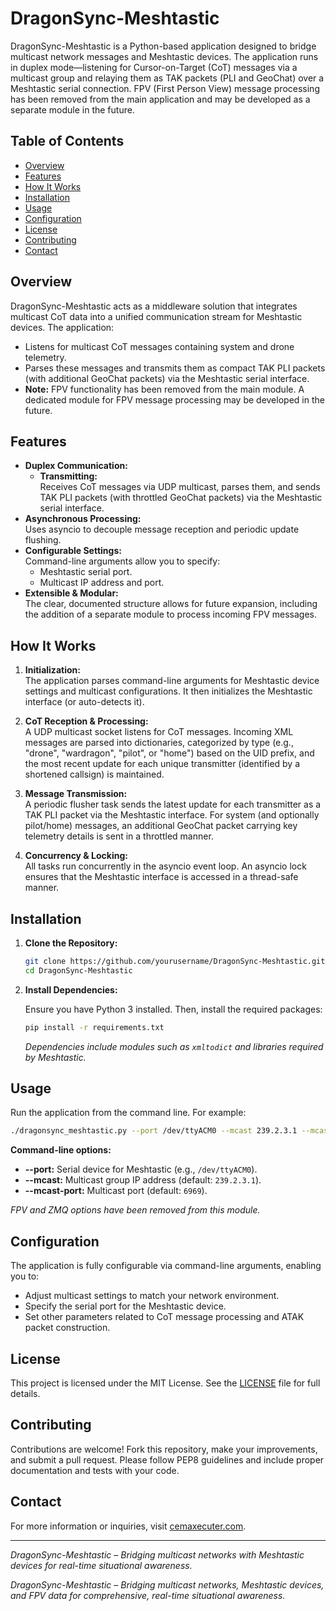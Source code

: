 # DragonSync-Meshtastic

DragonSync-Meshtastic is a Python-based application designed to bridge multicast network messages and Meshtastic devices. The application runs in duplex mode—listening for Cursor-on-Target (CoT) messages via a multicast group and relaying them as TAK packets (PLI and GeoChat) over a Meshtastic serial connection. FPV (First Person View) message processing has been removed from the main application and may be developed as a separate module in the future.

## Table of Contents

- [Overview](#overview)
- [Features](#features)
- [How It Works](#how-it-works)
- [Installation](#installation)
- [Usage](#usage)
- [Configuration](#configuration)
- [License](#license)
- [Contributing](#contributing)
- [Contact](#contact)

## Overview

DragonSync-Meshtastic acts as a middleware solution that integrates multicast CoT data into a unified communication stream for Meshtastic devices. The application:
- Listens for multicast CoT messages containing system and drone telemetry.
- Parses these messages and transmits them as compact TAK PLI packets (with additional GeoChat packets) via the Meshtastic serial interface.
- **Note:** FPV functionality has been removed from the main module. A dedicated module for FPV message processing may be developed in the future.

## Features

- **Duplex Communication:**
  - **Transmitting:**  
    Receives CoT messages via UDP multicast, parses them, and sends TAK PLI packets (with throttled GeoChat packets) via the Meshtastic serial interface.
- **Asynchronous Processing:**  
  Uses asyncio to decouple message reception and periodic update flushing.
- **Configurable Settings:**  
  Command-line arguments allow you to specify:
  - Meshtastic serial port.
  - Multicast IP address and port.
- **Extensible & Modular:**  
  The clear, documented structure allows for future expansion, including the addition of a separate module to process incoming FPV messages.

## How It Works

1. **Initialization:**  
   The application parses command-line arguments for Meshtastic device settings and multicast configurations. It then initializes the Meshtastic interface (or auto-detects it).

2. **CoT Reception & Processing:**  
   A UDP multicast socket listens for CoT messages. Incoming XML messages are parsed into dictionaries, categorized by type (e.g., "drone", "wardragon", "pilot", or "home") based on the UID prefix, and the most recent update for each unique transmitter (identified by a shortened callsign) is maintained.

3. **Message Transmission:**  
   A periodic flusher task sends the latest update for each transmitter as a TAK PLI packet via the Meshtastic interface. For system (and optionally pilot/home) messages, an additional GeoChat packet carrying key telemetry details is sent in a throttled manner.

4. **Concurrency & Locking:**  
   All tasks run concurrently in the asyncio event loop. An asyncio lock ensures that the Meshtastic interface is accessed in a thread-safe manner.

## Installation

1. **Clone the Repository:**

   ~~~bash
   git clone https://github.com/yourusername/DragonSync-Meshtastic.git
   cd DragonSync-Meshtastic
   ~~~

2. **Install Dependencies:**

   Ensure you have Python 3 installed. Then, install the required packages:

   ~~~bash
   pip install -r requirements.txt
   ~~~

   *Dependencies include modules such as `xmltodict` and libraries required by Meshtastic.*

## Usage

Run the application from the command line. For example:

~~~bash
./dragonsync_meshtastic.py --port /dev/ttyACM0 --mcast 239.2.3.1 --mcast-port 6969
~~~

**Command-line options:**

- **--port:** Serial device for Meshtastic (e.g., `/dev/ttyACM0`).
- **--mcast:** Multicast group IP address (default: `239.2.3.1`).
- **--mcast-port:** Multicast port (default: `6969`).

*FPV and ZMQ options have been removed from this module.*

## Configuration

The application is fully configurable via command-line arguments, enabling you to:
- Adjust multicast settings to match your network environment.
- Specify the serial port for the Meshtastic device.
- Set other parameters related to CoT message processing and ATAK packet construction.

## License

This project is licensed under the MIT License. See the [LICENSE](./LICENSE) file for full details.

## Contributing

Contributions are welcome! Fork this repository, make your improvements, and submit a pull request. Please follow PEP8 guidelines and include proper documentation and tests with your code.

## Contact

For more information or inquiries, visit [cemaxecuter.com](https://www.cemaxecuter.com).

---

*DragonSync-Meshtastic – Bridging multicast networks with Meshtastic devices for real-time situational awareness.*

*DragonSync-Meshtastic – Bridging multicast networks, Meshtastic devices, and FPV data for comprehensive, real-time situational awareness.*
